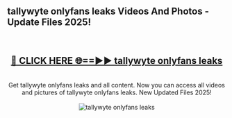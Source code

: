 <h2>tallywyte onlyfans leaks Videos And Photos - Update Files 2025!</h2>
<br>
<div align="center">
<h2><a href="https://linkcuts.com/hfmhzwbr" rel="nofollow">🔴 CLICK HERE 🌐==►► tallywyte onlyfans leaks</a></h2>
<br>
Get tallywyte onlyfans leaks and all content. Now you can access all videos and pictures of tallywyte onlyfans leaks. New Updated Files 2025!
<br>
<br>
<a href="https://linkcuts.com/hfmhzwbr" rel="nofollow" data-target="animated-image.originalLink"><img src="https://i.ibb.co.com/WyWwxjT/player-gif2.gif" alt="tallywyte onlyfans leaks" style="max-width: 100%; display: inline-block;" data-target="animated-image.originalImage"></a>
</div>
<br>